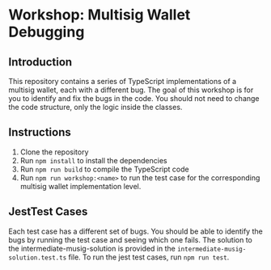 # Workshop: Multisig Wallet Debugging

## Introduction

This repository contains a series of TypeScript implementations of a multisig wallet, each with a different bug. The goal of this workshop is for you to identify and fix the bugs in the code. You should not need to change the code structure, only the logic inside the classes.

## Instructions

1. Clone the repository
2. Run `npm install` to install the dependencies
3. Run `npm run build` to compile the TypeScript code
4. Run `npm run workshop:<name>` to run the test case for the corresponding multisig wallet implementation level.

## JestTest Cases

Each test case has a different set of bugs. You should be able to identify the bugs by running the test case and seeing which one fails.
The solution to the intermediate-musig-solution is provided in the `intermediate-musig-solution.test.ts` file. To run the jest test cases, run `npm run test`.

